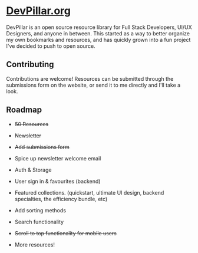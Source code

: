 # [DevPillar.org](https://devpillar.org)

DevPillar is an open source resource library for Full Stack Developers, UI/UX Designers, and anyone in between. This started as a way to better organize my own bookmarks and resources, and has quickly grown into a fun project I've decided to push to open source.

## Contributing

Contributions are welcome! Resources can be submitted through the submissions form on the website, or send it to me directly and I'll take a look.

## Roadmap

- ~~50 Resources~~

- ~~Newsletter~~

- ~~Add submissions form~~

- Spice up newsletter welcome email

- Auth & Storage

- User sign in & favourites (backend)

- Featured collections. (quickstart, ultimate UI design, backend specialties, the efficiency bundle, etc)

- Add sorting methods

- Search functionality

- ~~Scroll to top functionality for mobile users~~

- More resources!
